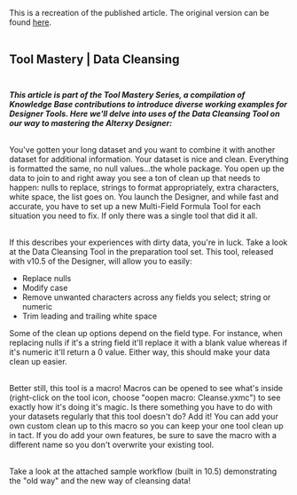 This is a recreation of the published article. The original version can be found [here](https://community.alteryx.com/t5/Alteryx-Designer-Knowledge-Base/Tool-Mastery-Data-Cleansing/ta-p/31753). <br><br>

## Tool Mastery | Data Cleansing <br><br>

**_This article is part of the Tool Mastery Series, a compilation of Knowledge Base contributions to introduce diverse working examples for Designer Tools. Here we'll delve into uses of the Data Cleansing Tool on our way to mastering the Alterxy Designer:_** <br><br>

You've gotten your long dataset and you want to combine it with another dataset for additional information. Your dataset is nice and clean. Everything is formatted the same, no null values...the whole package. You open up the data to join to and right away you see a ton of clean up that needs to happen: nulls to replace, strings to format appropriately, extra characters, white space, the list goes on. You launch the Designer, and while fast and accurate, you have to set up a new Multi-Field Formula Tool for each situation you need to fix. If only there was a single tool that did it all. <br><br>

If this describes your experiences with dirty data, you're in luck. Take a look at the Data Cleansing Tool in the preparation tool set. This tool, released with v10.5 of the Designer, will allow you to easily:

- Replace nulls
- Modify case
- Remove unwanted characters across any fields you select; string or numeric
- Trim leading and trailing white space

Some of the clean up options depend on the field type. For instance, when replacing nulls if it's a string field it'll replace it with a blank value whereas if it's numeric it'll return a 0 value. Either way, this should make your data clean up easier. <br><br>

Better still, this tool is a macro! Macros can be opened to see what's inside (right-click on the tool icon, choose "oopen macro: Cleanse.yxmc") to see exactly how it's doing it's magic. Is there something you have to do with your datasets regularly that this tool doesn't do? Add it! You can add your own custom clean up to this macro so you can keep your one tool clean up in tact. If you do add your own features, be sure to save the macro with a different name so you don't overwrite your existing tool. <br><br>

Take a look at the attached sample workflow (built in 10.5) demonstrating the "old way" and the new way of cleansing data!